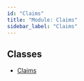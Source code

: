 ```yaml
---
id: "Claims"
title: "Module: Claims"
sidebar_label: "Claims"
---
```


## Classes

- [Claims](../../../../classes/API/Client/Claims/Claims.md)
